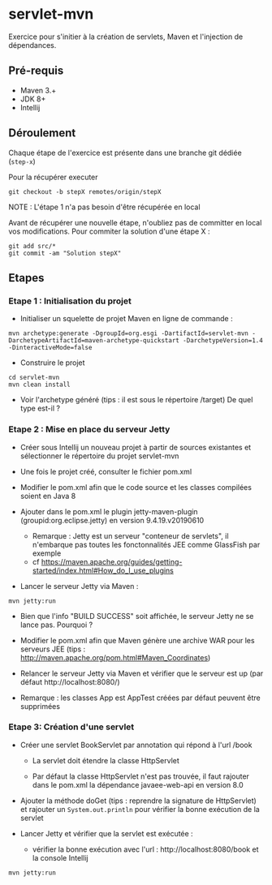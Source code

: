 # servlet-mvn

Exercice pour s'initier à la création de servlets, Maven et l'injection de dépendances.

## Pré-requis

- Maven 3.+
- JDK 8+
- Intellij


## Déroulement

Chaque étape de l'exercice est présente dans une branche git dédiée (`step-x`) 



Pour la récupérer  executer
```
git checkout -b stepX remotes/origin/stepX
``` 

NOTE : L'étape 1 n'a pas besoin d'être récupérée en local

Avant de récupérer une nouvelle étape, n'oubliez pas de committer en local vos modifications. Pour commiter la solution d'une étape X :

```
git add src/*
git commit -am "Solution stepX"
```


## Etapes

### Etape 1 : Initialisation du projet

- Initialiser un squelette de projet Maven en ligne de commande :

```
mvn archetype:generate -DgroupId=org.esgi -DartifactId=servlet-mvn -DarchetypeArtifactId=maven-archetype-quickstart -DarchetypeVersion=1.4 -DinteractiveMode=false
```

- Construire le projet 

```
cd servlet-mvn
mvn clean install
```

 - Voir l'archetype généré (tips : il est sous le répertoire /target)
De quel type est-il ?

### Etape 2 : Mise en place du serveur Jetty

* Créer sous Intellij un nouveau projet à partir de sources existantes et sélectionner le répertoire du projet servlet-mvn


*  Une fois le projet créé, consulter le fichier pom.xml
  
* Modifier le pom.xml afin que le code source et les classes compilées soient en Java 8
  
 *  Ajouter dans le pom.xml le plugin jetty-maven-plugin (groupid:org.eclipse.jetty) en version 9.4.19.v20190610
    * Remarque : Jetty est un serveur "conteneur de servlets", il n'embarque pas toutes les fonctonnalités JEE comme GlassFish par exemple
    * cf https://maven.apache.org/guides/getting-started/index.html#How_do_I_use_plugins  
*  Lancer le serveur Jetty via Maven :
  ```
  mvn jetty:run    
  ``` 

* Bien que l'info "BUILD SUCCESS" soit affichée, le serveur Jetty ne se lance pas. Pourquoi ?
    

* Modifier le pom.xml afin que Maven génère une archive WAR pour les serveurs JEE (tips : http://maven.apache.org/pom.html#Maven_Coordinates)

* Relancer le serveur Jetty via Maven et vérifier que le serveur est up (par défaut http://localhost:8080/)

 - Remarque : les classes App est AppTest créées par défaut peuvent être supprimées

### Etape 3: Création d'une servlet

* Créer une servlet BookServlet par annotation qui répond à l'url /book

    * La servlet doit étendre la classe HttpServlet

    * Par défaut la classe HttpServlet n'est pas trouvée, il faut rajouter dans le pom.xml la dépendance javaee-web-api en version 8.0

* Ajouter la méthode doGet (tips : reprendre la signature de HttpServlet) et rajouter un `System.out.println` pour vérifier la bonne exécution de la servlet

* Lancer Jetty et vérifier que la servlet est exécutée :
    * vérifier la bonne exécution avec l'url : http://localhost:8080/book et la console Intellij

```
mvn jetty:run
```



